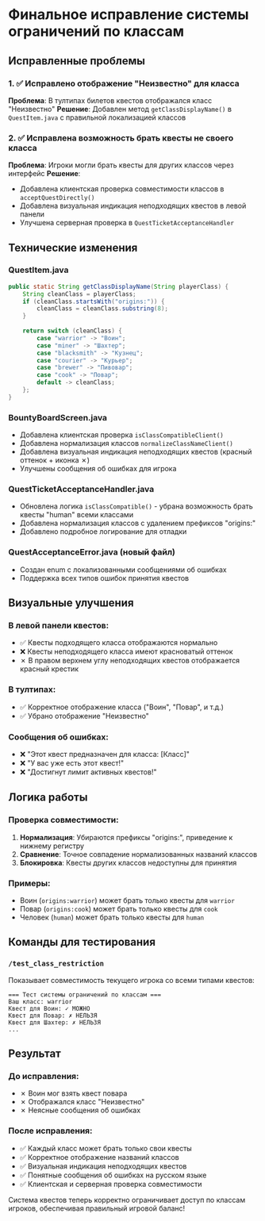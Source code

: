 # Финальное исправление системы ограничений по классам

## Исправленные проблемы

### 1. ✅ Исправлено отображение "Неизвестно" для класса
**Проблема**: В тултипах билетов квестов отображался класс "Неизвестно"
**Решение**: Добавлен метод `getClassDisplayName()` в `QuestItem.java` с правильной локализацией классов

### 2. ✅ Исправлена возможность брать квесты не своего класса
**Проблема**: Игроки могли брать квесты для других классов через интерфейс
**Решение**: 
- Добавлена клиентская проверка совместимости классов в `acceptQuestDirectly()`
- Добавлена визуальная индикация неподходящих квестов в левой панели
- Улучшена серверная проверка в `QuestTicketAcceptanceHandler`

## Технические изменения

### QuestItem.java
```java
public static String getClassDisplayName(String playerClass) {
    String cleanClass = playerClass;
    if (cleanClass.startsWith("origins:")) {
        cleanClass = cleanClass.substring(8);
    }
    
    return switch (cleanClass) {
        case "warrior" -> "Воин";
        case "miner" -> "Шахтер";
        case "blacksmith" -> "Кузнец";
        case "courier" -> "Курьер";
        case "brewer" -> "Пивовар";
        case "cook" -> "Повар";
        default -> cleanClass;
    };
}
```

### BountyBoardScreen.java
- Добавлена клиентская проверка `isClassCompatibleClient()`
- Добавлена нормализация классов `normalizeClassNameClient()`
- Добавлена визуальная индикация неподходящих квестов (красный оттенок + иконка ✗)
- Улучшены сообщения об ошибках для игрока

### QuestTicketAcceptanceHandler.java
- Обновлена логика `isClassCompatible()` - убрана возможность брать квесты "human" всеми классами
- Добавлена нормализация классов с удалением префиксов "origins:"
- Добавлено подробное логирование для отладки

### QuestAcceptanceError.java (новый файл)
- Создан enum с локализованными сообщениями об ошибках
- Поддержка всех типов ошибок принятия квестов

## Визуальные улучшения

### В левой панели квестов:
- ✅ Квесты подходящего класса отображаются нормально
- ❌ Квесты неподходящего класса имеют красноватый оттенок
- ✗ В правом верхнем углу неподходящих квестов отображается красный крестик

### В тултипах:
- ✅ Корректное отображение класса ("Воин", "Повар", и т.д.)
- ✅ Убрано отображение "Неизвестно"

### Сообщения об ошибках:
- ❌ "Этот квест предназначен для класса: [Класс]"
- ❌ "У вас уже есть этот квест!"
- ❌ "Достигнут лимит активных квестов!"

## Логика работы

### Проверка совместимости:
1. **Нормализация**: Убираются префиксы "origins:", приведение к нижнему регистру
2. **Сравнение**: Точное совпадение нормализованных названий классов
3. **Блокировка**: Квесты других классов недоступны для принятия

### Примеры:
- Воин (`origins:warrior`) может брать только квесты для `warrior`
- Повар (`origins:cook`) может брать только квесты для `cook`
- Человек (`human`) может брать только квесты для `human`

## Команды для тестирования

### `/test_class_restriction`
Показывает совместимость текущего игрока со всеми типами квестов:
```
=== Тест системы ограничений по классам ===
Ваш класс: warrior
Квест для Воин: ✓ МОЖНО
Квест для Повар: ✗ НЕЛЬЗЯ
Квест для Шахтер: ✗ НЕЛЬЗЯ
...
```

## Результат

### До исправления:
- ✗ Воин мог взять квест повара
- ✗ Отображался класс "Неизвестно"
- ✗ Неясные сообщения об ошибках

### После исправления:
- ✅ Каждый класс может брать только свои квесты
- ✅ Корректное отображение названий классов
- ✅ Визуальная индикация неподходящих квестов
- ✅ Понятные сообщения об ошибках на русском языке
- ✅ Клиентская и серверная проверка совместимости

Система квестов теперь корректно ограничивает доступ по классам игроков, обеспечивая правильный игровой баланс!